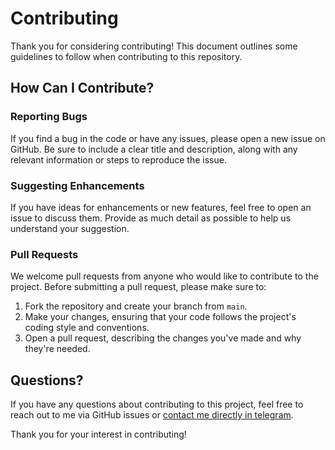 # Contributing

Thank you for considering contributing! This document outlines some guidelines to follow when contributing to this repository.

## How Can I Contribute?

### Reporting Bugs

If you find a bug in the code or have any issues, please open a new issue on GitHub. Be sure to include a clear title and description, along with any relevant information or steps to reproduce the issue.

### Suggesting Enhancements

If you have ideas for enhancements or new features, feel free to open an issue to discuss them. Provide as much detail as possible to help us understand your suggestion.

### Pull Requests

We welcome pull requests from anyone who would like to contribute to the project. Before submitting a pull request, please make sure to:

1. Fork the repository and create your branch from `main`.
2. Make your changes, ensuring that your code follows the project's coding style and conventions.
3. Open a pull request, describing the changes you've made and why they're needed.

## Questions?

If you have any questions about contributing to this project, feel free to reach out to me via GitHub issues or [contact me directly in telegram](https://t.me/chupapee).

Thank you for your interest in contributing!
